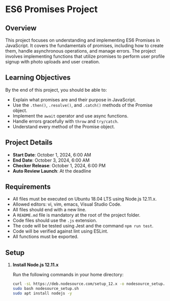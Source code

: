# ES6 Promises Project

## Overview

This project focuses on understanding and implementing ES6 Promises in JavaScript. It covers the fundamentals of promises, including how to create them, handle asynchronous operations, and manage errors. The project involves implementing functions that utilize promises to perform user profile signup with photo uploads and user creation.

## Learning Objectives

By the end of this project, you should be able to:

- Explain what promises are and their purpose in JavaScript.
- Use the `.then()`, `.resolve()`, and `.catch()` methods of the Promise object.
- Implement the `await` operator and use async functions.
- Handle errors gracefully with `throw` and `try/catch`.
- Understand every method of the Promise object.

## Project Details

- **Start Date**: October 1, 2024, 6:00 AM
- **End Date**: October 3, 2024, 6:00 AM
- **Checker Release**: October 1, 2024, 6:00 PM
- **Auto Review Launch**: At the deadline

## Requirements

- All files must be executed on Ubuntu 18.04 LTS using Node.js 12.11.x.
- Allowed editors: vi, vim, emacs, Visual Studio Code.
- All files should end with a new line.
- A `README.md` file is mandatory at the root of the project folder.
- Code files should use the `.js` extension.
- The code will be tested using Jest and the command `npm run test`.
- Code will be verified against lint using ESLint.
- All functions must be exported.

## Setup

1. **Install Node.js 12.11.x**

   Run the following commands in your home directory:

   ```bash
   curl -sL https://deb.nodesource.com/setup_12.x -o nodesource_setup.sh
   sudo bash nodesource_setup.sh
   sudo apt install nodejs -y

